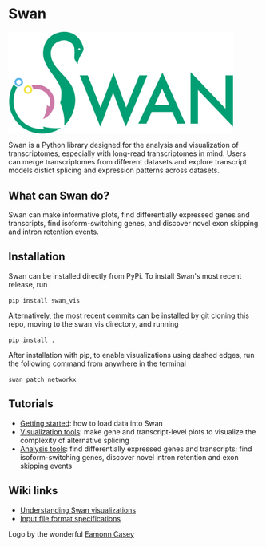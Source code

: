 # Swan
<img align="center" width="450" src="figures/swan_logo.png">

Swan is a Python library designed for the analysis and visualization of transcriptomes, especially with long-read transcriptomes in mind. Users can merge transcriptomes from different datasets and explore transcript models distict splicing and expression patterns across datasets.
<!-- 
## Table of contents
* [Installation](#installation)
* [Swan]
* [Vignette](#vignette)
* [Input File Formats](#fileformats) -->

## What can Swan do?
Swan can make informative plots, find differentially expressed genes and transcripts, find isoform-switching genes, and discover novel exon skipping and intron retention events.

## <a name="installation"></a>Installation
Swan can be installed directly from PyPi. To install Swan's most recent release, run 

`pip install swan_vis` 

Alternatively, the most recent commits can be installed by git cloning this repo, moving to the swan_vis directory, and running

`pip install .`


After installation with pip, to enable visualizations using dashed edges, run the following command from anywhere in the terminal

`swan_patch_networkx`


## Tutorials
* [Getting started](https://github.com/fairliereese/swan_vis/blob/master/tutorials/Getting%20started.ipynb): how to load data into Swan
* [Visualization tools](https://github.com/fairliereese/swan_vis/blob/master/tutorials/Visualization.ipynb): make gene and transcript-level plots to visualize the complexity of alternative splicing
* [Analysis tools](https://github.com/fairliereese/swan_vis/blob/master/tutorials/Analysis%20tools.ipynb): find differentially expressed genes and transcripts; find isoform-switching genes, discover novel intron retention and exon skipping events


## Wiki links
* [Understanding Swan visualizations](https://github.com/fairliereese/swan_vis/wiki/Understanding-Swan-visualizations)
* [Input file format specifications](https://github.com/fairliereese/swan_vis/wiki/File-format-specifications)


Logo by the wonderful [Eamonn Casey](https://www.instagram.com/designsbyeamonn/)
